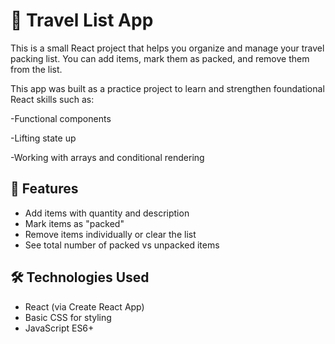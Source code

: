 # 🧳 Travel List App

This is a small React project that helps you organize and manage your travel packing list. You can add items, mark them as packed, and remove them from the list.

This app was built as a practice project to learn and strengthen foundational React skills such as:

-Functional components

-Lifting state up

-Working with arrays and conditional rendering

## 🚀 Features

- Add items with quantity and description
- Mark items as "packed"
- Remove items individually or clear the list
- See total number of packed vs unpacked items

## 🛠️ Technologies Used

- React (via Create React App)
- Basic CSS for styling
- JavaScript ES6+
